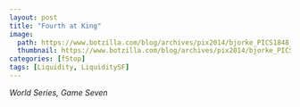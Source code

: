 ```yaml
---
layout: post
title: "Fourth at King"
image:
  path: https://www.botzilla.com/blog/archives/pix2014/bjorke_PICS1848_848.jpg
  thumbnail: https://www.botzilla.com/blog/archives/pix2014/bjorke_PICS1848_848.jpg
categories: [fStop]
tags: [Liquidity, LiquiditySF]
---
```





<i>World Series, Game Seven</i>
